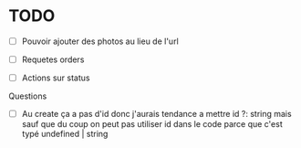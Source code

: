 # TODO

- [ ] Pouvoir ajouter des photos au lieu de l'url
- [ ] Requetes orders
- [ ] Actions sur status


Questions

- [ ] Au create ça a pas d'id donc j'aurais tendance a mettre id ?: string mais sauf que du coup on peut pas utiliser id dans le code parce que c'est typé undefined | string
